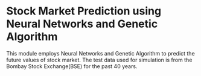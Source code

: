 # Stock Market Prediction using Neural Networks and Genetic Algorithm
This module employs Neural Networks and Genetic Algorithm to predict the future values of stock market.
The test data used for simulation is from the Bombay Stock Exchange(BSE) for the past 40 years. 
